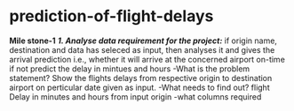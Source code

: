 # prediction-of-flight-delays
**Mile stone-1**
***1. Analyse data requirement for the project:***
 if origin name, destination and data has seleced as input, then analyses it and gives the arrival prediction
i.e., whether it will arrive at the concerned airport on-time if not predict the delay in mintues and hours 
-What is the problem statement?
        Show the flights delays from respective origin to destination airport on perticular date given as input.
-What needs to find out?
        flight Delay in minutes and hours from input origin
-what columns required
